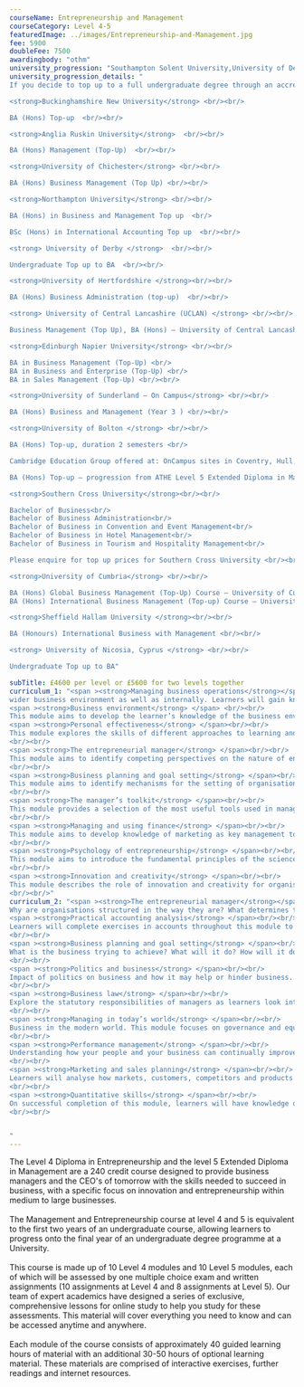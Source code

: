 ```yaml
---
courseName: Entrepreneurship and Management
courseCategory: Level 4-5
featuredImage: ../images/Entrepreneurship-and-Management.jpg
fee: 5900
doubleFee: 7500
awardingbody: "othm"
university_progression: "Southampton Solent University,University of Derby,University of Lincoln,University of Central Lancashire (UCLan)"
university_progression_details: "
If you decide to top up to a full undergraduate degree through an accredited UK university, the costs are listed below. Please note, the below costs are for distance learning/online only. You have the option of finishing on campus, costs will vary depending on which university you chose to complete the final year at. <br/><br/>

<strong>Buckinghamshire New University</strong> <br/><br/>

BA (Hons) Top-up  <br/><br/>

<strong>Anglia Ruskin University</strong>  <br/><br/>

BA (Hons) Management (Top-Up)  <br/><br/>

<strong>University of Chichester</strong> <br/><br/>

BA (Hons) Business Management (Top Up) <br/><br/>

<strong>Northampton University</strong> <br/><br/>

BA (Hons) in Business and Management Top up  <br/>

BSc (Hons) in International Accounting Top up  <br/><br/>

<strong> University of Derby </strong>  <br/><br/>

Undergraduate Top up to BA  <br/><br/>

<strong>University of Hertfordshire </strong><br/><br/>

BA (Hons) Business Administration (top-up)  <br/><br/>

<strong> University of Central Lancashire (UCLAN) </strong> <br/><br/>

Business Management (Top Up), BA (Hons) – University of Central Lancashire (uclan.ac.uk) <br/><br/>

<strong>Edinburgh Napier University</strong> <br/><br/>

BA in Business Management (Top-Up) <br/>
BA in Business and Enterprise (Top-Up) <br/>
BA in Sales Management (Top-Up) <br/><br/>

<strong>University of Sunderland – On Campus</strong> <br/><br/>

BA (Hons) Business and Management (Year 3 ) <br/><br/>

<strong>University of Bolton </strong> <br/><br/>

BA (Hons) Top-up, duration 2 semesters <br/>

Cambridge Education Group offered at: OnCampus sites in Coventry, Hull, LSBU, London (Birkbeck), Sunderland or UCLAN <br/>

BA (Hons) Top-up – progression from ATHE Level 5 Extended Diploma in Management <br/><br/>

<strong>Southern Cross University</strong><br/><br/>

Bachelor of Business<br/>
Bachelor of Business Administration<br/>
Bachelor of Business in Convention and Event Management<br/>
Bachelor of Business in Hotel Management<br/>
Bachelor of Business in Tourism and Hospitality Management<br/>

Please enquire for top up prices for Southern Cross University <br/><br/>

<strong>University of Cumbria</strong> <br/><br/>

BA (Hons) Global Business Management (Top-Up) Course – University of Cumbria <br/>
BA (Hons) International Business Management (Top-up) Course – University of Cumbria <br/><br/>

<strong>Sheffield Hallam University </strong><br/><br/>

BA (Honours) International Business with Management <br/><br/>

<strong> University of Nicosia, Cyprus </strong> <br/><br/>

Undergraduate Top up to BA"

subTitle: £4600 per level or £5600 for two levels together
curriculum_1: "<span ><strong>Managing business operations</strong></span> <br/><br/> This module aims to introduce learners to key aspects of all businesses and how they operate within the
wider business environment as well as internally. Learners will gain knowledge and understanding of key business functions and their importance to business success.<br/><br/>
<span ><strong>Business environment</strong> </span> <br/><br/>
This module aims to develop the learner’s knowledge of the business environment and its impact on organisations. This includes factors that shape the internal environment and other external influences. Using this knowledge, learners will be able to develop approaches for managing change.<br/><br/>
<span ><strong>Personal effectiveness</strong> </span><br/><br/>
This module explores the skills of different approaches to learning and examines the significance of time management. It investigates the skills managers need to develop to solve problems and to make decisions, as well as discussing the issue of management stress.
<br/><br/>
<span ><strong>The entrepreneurial manager</strong> </span><br/><br/>
This module aims to identify competing perspectives on the nature of entrepreneurial management as both a function and a process supporting the process of organisational change and development.
<br/><br/>
<span ><strong>Business planning and goal setting</strong> </span><br/><br/>
This module aims to identify mechanisms for the setting of organisational goals and their achievement as part of the process of business planning.
<br/><br/>
<span ><strong>The manager’s toolkit</strong> </span><br/><br/>
This module provides a selection of the most useful tools used in management and explores some of the uses of each. It aims to provide sufficient information to understand the principles behind each tool and enable them to be used with confidence. The module aims to help learners analyse situations within the organisation; develop solutions to organisational problems; evaluate an organisation’s position in its operating and competitive environment; and develop elements of an effective organisational strategy.
<br/><br/>
<span ><strong>Managing and using finance</strong> </span><br/><br/>
This module aims to develop knowledge of marketing as key management tool. This includes understanding the marketing planning process and the role of internal as well as external marketing. Using this knowledge, learners will be able to understand the value of marketing activities to an organisation.
<br/><br/>
<span ><strong>Psychology of entrepreneurship</strong> </span><br/><br/>
This module aims to introduce the fundamental principles of the science of psychology, relating them to the entrepreneurial perspective of business management.
<br/><br/>
<span ><strong>Innovation and creativity</strong> </span><br/><br/>
This module describes the role of innovation and creativity for organisations. It considers models used to help understand and recognise their importance, as well as techniques to facilitate their use as part of strategic development.
<br/><br/>"
curriculum_2: "<span ><strong>The entrepreneurial manager</strong></span> <br/><br/> What is an Entrepreneur? Examine the skills and qualities of entrepreneurship..<br/><br/> <span ><strong>Organisation structures</strong> </span> <br/><br/>
Why are organisations structured in the way they are? What determines the optimum structure and how does it differ between organisations? In this module, learners will look at the numerous models and theories that make up organisational structure.<br/><br/>
<span ><strong>Practical accounting analysis</strong> </span><br/><br/>
Learners will complete exercises in accounts throughout this module to understand what they are telling us and the actions that analysis can precipitate.
<br/><br/>
<span ><strong>Business planning and goal setting</strong> </span><br/><br/>
What is the business trying to achieve? What will it do? How will it do it? This module focuses on the creation of clear goals and clear plans to achieve a clear objective.
<br/><br/>
<span ><strong>Politics and business</strong> </span><br/><br/>
Impact of politics on business and how it may help or hinder business. This module will educate learners on economic impact, exports and government support.
<br/><br/>
<span ><strong>Business law</strong> </span><br/><br/>
Explore the statutory responsibilities of managers as learners look into the legalities of business and business executives.
<br/><br/>
<span ><strong>Managing in today’s world</strong> </span><br/><br/>
Business in the modern world. This module focuses on governance and equality as a means to do right in business.
<br/><br/>
<span ><strong>Performance management</strong> </span><br/><br/>
Understanding how your people and your business can continually improve together, learners will review reward structures, CPD, training and development to ensure high performance in business.
<br/><br/>
<span ><strong>Marketing and sales planning</strong> </span><br/><br/>
Learners will analyse how markets, customers, competitors and products can come together in a cohesive plan.
<br/><br/>
<span ><strong>Quantitative skills</strong> </span><br/><br/>
On successful completion of this module, learners will have knowledge of numeric exercises and will understand their use within the context of the business.
<br/><br/>


"
---
```


The Level 4 Diploma in Entrepreneurship and the level 5 Extended Diploma in Management are a 240 credit course designed to provide business managers and the CEO's of tomorrow with the skills needed to succeed in business, with a specific focus on innovation and entrepreneurship within medium to large businesses.
<br/><br/>
The Management and Entrepreneurship course at level 4 and 5 is equivalent to the first two years of an undergraduate course, allowing learners to progress onto the final year of an undergraduate degree programme at a University.
<br/><br/>
This course is made up of 10 Level 4 modules and 10 Level 5 modules, each of which will be assessed by one multiple choice exam and written assignments (10 assignments at Level 4 and 8 assignments at Level 5). Our team of expert academics have designed a series of exclusive, comprehensive lessons for online study to help you study for these assessments. This material will cover everything you need to know and can be accessed anytime and anywhere.
<br/><br/>
Each module of the course consists of approximately 40 guided learning hours of material with an additional 30-50 hours of optional learning material. These materials are comprised of interactive exercises, further readings and internet resources.
